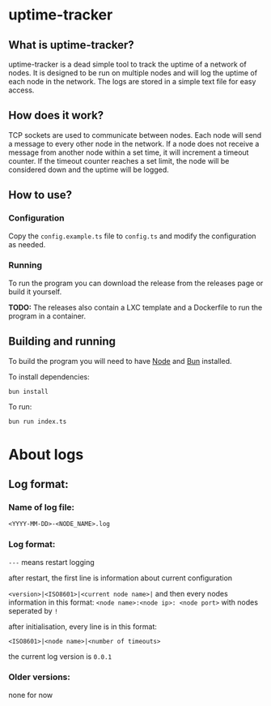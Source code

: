 # uptime-tracker

## What is uptime-tracker?

uptime-tracker is a dead simple tool to track the uptime of a network of nodes. It is designed to be run on multiple nodes and will log the uptime of each node in the network. The logs are stored in a simple text file for easy access.

## How does it work?

TCP sockets are used to communicate between nodes. Each node will send a message to every other node in the network. If a node does not receive a message from another node within a set time, it will increment a timeout counter. If the timeout counter reaches a set limit, the node will be considered down and the uptime will be logged.

## How to use?

### Configuration

Copy the `config.example.ts` file to `config.ts` and modify the configuration as needed.

### Running

To run the program you can download the release from the releases page or build it yourself.

**TODO:** The releases also contain a LXC template and a Dockerfile to run the program in a container.

## Building and running

To build the program you will need to have [Node](https://nodejs.org/) and [Bun](https://bun.sh/) installed.

To install dependencies:

```bash
bun install
```

To run:

```bash
bun run index.ts
```

# About logs

## Log format:

### Name of log file:

`<YYYY-MM-DD>-<NODE_NAME>.log`

### Log format:

`---` means restart logging

after restart, the first line is information about current configuration

`<version>|<ISO8601>|<current node name>|` and then every nodes information in this format: `<node name>:<node ip>: <node port>` with nodes seperated by `!`

after initialisation, every line is in this format:

`<ISO8601>|<node name>|<number of timeouts>`

the current log version is `0.0.1`

### Older versions:

none for now
